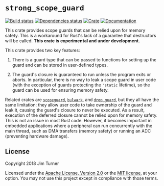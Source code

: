 # `strong_scope_guard`

[![Build status](https://travis-ci.org/jturner314/strong_scopeguard.svg?branch=master)](https://travis-ci.org/jturner314/strong_scopeguard)
[![Dependencies status](https://deps.rs/repo/github/jturner314/strong_scopeguard/status.svg)](https://deps.rs/repo/github/jturner314/strong_scopeguard)
[![Crate](https://img.shields.io/crates/v/strong_scopeguard.svg)](https://crates.io/crates/strong_scopeguard)
[![Documentation](https://docs.rs/strong_scopeguard/badge.svg)](https://docs.rs/strong_scopeguard)

This crate provides scope guards that can be relied upon for memory safety.
This is a workaround for Rust's lack of a guarantee that destructors will be
called. **This crate is experimental and under development.**

This crate provides two key features:

1. There is a guard type that can be passed to functions for setting up the
   guard and can be stored in user-defined types.

2. The guard's closure is guaranteed to run unless the program exits or aborts.
   In particular, there is no way to leak a scope guard in user code (with the
   exception of guards protecting the `'static` lifetime), so the guard can be
   used for ensuring memory safety.

Related crates are [`scopeguard`](https://crates.io/crates/scopeguard),
[`bulwark`](https://crates.io/crates/bulwark), and
[`drop_guard`](https://crates.io/crates/drop_guard), but they all have the same
limitation: they allow user code to take ownership of the guard and leak it,
causing the guard's closure to never be executed. As a result, execution of the
deferred closure cannot be relied upon for memory safety. This is not an issue
in most Rust code. However, it becomes important in embedded applications where
a peripheral can run concurrently with the main thread, such as DMA transfers
(memory safety) or running an ADC (preventing hardware damage).

## License

Copyright 2018 Jim Turner

Licensed under the [Apache License, Version 2.0](LICENSE-APACHE) or the [MIT
license](LICENSE-MIT), at your option. You may not use this project except in
compliance with those terms.
